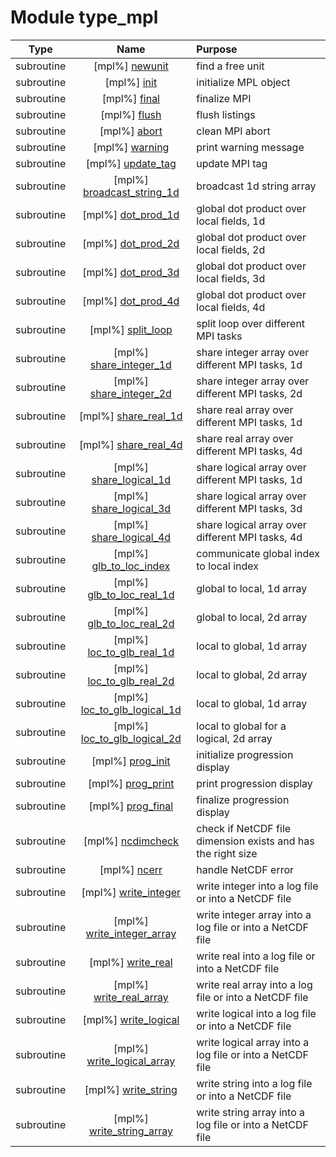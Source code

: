 # Module type_mpl

| Type | Name | Purpose |
| :--: | :--: | :---------- |
| subroutine | [mpl%] [newunit](https://github.com/JCSDA/saber/src/saber/bump/type_mpl.F90#L116) | find a free unit |
| subroutine | [mpl%] [init](https://github.com/JCSDA/saber/src/saber/bump/type_mpl.F90#L147) | initialize MPL object |
| subroutine | [mpl%] [final](https://github.com/JCSDA/saber/src/saber/bump/type_mpl.F90#L206) | finalize MPI |
| subroutine | [mpl%] [flush](https://github.com/JCSDA/saber/src/saber/bump/type_mpl.F90#L222) | flush listings |
| subroutine | [mpl%] [abort](https://github.com/JCSDA/saber/src/saber/bump/type_mpl.F90#L337) | clean MPI abort |
| subroutine | [mpl%] [warning](https://github.com/JCSDA/saber/src/saber/bump/type_mpl.F90#L359) | print warning message |
| subroutine | [mpl%] [update_tag](https://github.com/JCSDA/saber/src/saber/bump/type_mpl.F90#L379) | update MPI tag |
| subroutine | [mpl%] [broadcast_string_1d](https://github.com/JCSDA/saber/src/saber/bump/type_mpl.F90#L400) | broadcast 1d string array |
| subroutine | [mpl%] [dot_prod_1d](https://github.com/JCSDA/saber/src/saber/bump/type_mpl.F90#L423) | global dot product over local fields, 1d |
| subroutine | [mpl%] [dot_prod_2d](https://github.com/JCSDA/saber/src/saber/bump/type_mpl.F90#L454) | global dot product over local fields, 2d |
| subroutine | [mpl%] [dot_prod_3d](https://github.com/JCSDA/saber/src/saber/bump/type_mpl.F90#L485) | global dot product over local fields, 3d |
| subroutine | [mpl%] [dot_prod_4d](https://github.com/JCSDA/saber/src/saber/bump/type_mpl.F90#L516) | global dot product over local fields, 4d |
| subroutine | [mpl%] [split_loop](https://github.com/JCSDA/saber/src/saber/bump/type_mpl.F90#L547) | split loop over different MPI tasks |
| subroutine | [mpl%] [share_integer_1d](https://github.com/JCSDA/saber/src/saber/bump/type_mpl.F90#L579) | share integer array over different MPI tasks, 1d |
| subroutine | [mpl%] [share_integer_2d](https://github.com/JCSDA/saber/src/saber/bump/type_mpl.F90#L616) | share integer array over different MPI tasks, 2d |
| subroutine | [mpl%] [share_real_1d](https://github.com/JCSDA/saber/src/saber/bump/type_mpl.F90#L674) | share real array over different MPI tasks, 1d |
| subroutine | [mpl%] [share_real_4d](https://github.com/JCSDA/saber/src/saber/bump/type_mpl.F90#L711) | share real array over different MPI tasks, 4d |
| subroutine | [mpl%] [share_logical_1d](https://github.com/JCSDA/saber/src/saber/bump/type_mpl.F90#L779) | share logical array over different MPI tasks, 1d |
| subroutine | [mpl%] [share_logical_3d](https://github.com/JCSDA/saber/src/saber/bump/type_mpl.F90#L836) | share logical array over different MPI tasks, 3d |
| subroutine | [mpl%] [share_logical_4d](https://github.com/JCSDA/saber/src/saber/bump/type_mpl.F90#L910) | share logical array over different MPI tasks, 4d |
| subroutine | [mpl%] [glb_to_loc_index](https://github.com/JCSDA/saber/src/saber/bump/type_mpl.F90#L989) | communicate global index to local index |
| subroutine | [mpl%] [glb_to_loc_real_1d](https://github.com/JCSDA/saber/src/saber/bump/type_mpl.F90#L1059) | global to local, 1d array |
| subroutine | [mpl%] [glb_to_loc_real_2d](https://github.com/JCSDA/saber/src/saber/bump/type_mpl.F90#L1121) | global to local, 2d array |
| subroutine | [mpl%] [loc_to_glb_real_1d](https://github.com/JCSDA/saber/src/saber/bump/type_mpl.F90#L1200) | local to global, 1d array |
| subroutine | [mpl%] [loc_to_glb_real_2d](https://github.com/JCSDA/saber/src/saber/bump/type_mpl.F90#L1266) | local to global, 2d array |
| subroutine | [mpl%] [loc_to_glb_logical_1d](https://github.com/JCSDA/saber/src/saber/bump/type_mpl.F90#L1349) | local to global, 1d array |
| subroutine | [mpl%] [loc_to_glb_logical_2d](https://github.com/JCSDA/saber/src/saber/bump/type_mpl.F90#L1415) | local to global for a logical, 2d array |
| subroutine | [mpl%] [prog_init](https://github.com/JCSDA/saber/src/saber/bump/type_mpl.F90#L1498) | initialize progression display |
| subroutine | [mpl%] [prog_print](https://github.com/JCSDA/saber/src/saber/bump/type_mpl.F90#L1531) | print progression display |
| subroutine | [mpl%] [prog_final](https://github.com/JCSDA/saber/src/saber/bump/type_mpl.F90#L1568) | finalize progression display |
| subroutine | [mpl%] [ncdimcheck](https://github.com/JCSDA/saber/src/saber/bump/type_mpl.F90#L1611) | check if NetCDF file dimension exists and has the right size |
| subroutine | [mpl%] [ncerr](https://github.com/JCSDA/saber/src/saber/bump/type_mpl.F90#L1679) | handle NetCDF error |
| subroutine | [mpl%] [write_integer](https://github.com/JCSDA/saber/src/saber/bump/type_mpl.F90#L1697) | write integer into a log file or into a NetCDF file |
| subroutine | [mpl%] [write_integer_array](https://github.com/JCSDA/saber/src/saber/bump/type_mpl.F90#L1736) | write integer array into a log file or into a NetCDF file |
| subroutine | [mpl%] [write_real](https://github.com/JCSDA/saber/src/saber/bump/type_mpl.F90#L1788) | write real into a log file or into a NetCDF file |
| subroutine | [mpl%] [write_real_array](https://github.com/JCSDA/saber/src/saber/bump/type_mpl.F90#L1822) | write real array into a log file or into a NetCDF file |
| subroutine | [mpl%] [write_logical](https://github.com/JCSDA/saber/src/saber/bump/type_mpl.F90#L1870) | write logical into a log file or into a NetCDF file |
| subroutine | [mpl%] [write_logical_array](https://github.com/JCSDA/saber/src/saber/bump/type_mpl.F90#L1905) | write logical array into a log file or into a NetCDF file |
| subroutine | [mpl%] [write_string](https://github.com/JCSDA/saber/src/saber/bump/type_mpl.F90#L1959) | write string into a log file or into a NetCDF file |
| subroutine | [mpl%] [write_string_array](https://github.com/JCSDA/saber/src/saber/bump/type_mpl.F90#L1995) | write string array into a log file or into a NetCDF file |
